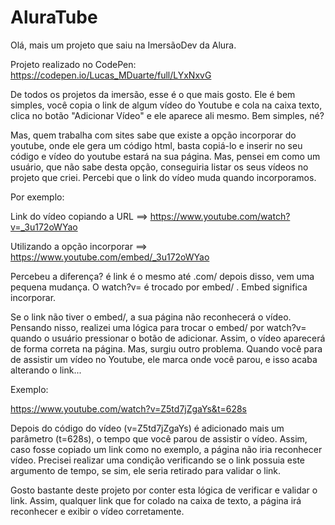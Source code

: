# AluraTube

Olá, mais um projeto que saiu na ImersãoDev da Alura.

Projeto realizado no CodePen: https://codepen.io/Lucas_MDuarte/full/LYxNxvG

De todos os projetos da imersão, esse é o que mais gosto. Ele é bem simples, você copia o link de algum vídeo do Youtube e cola na caixa texto, clica no botão "Adicionar Vídeo" e ele aparece ali mesmo. Bem simples, né?

Mas, quem trabalha com sites sabe que existe a opção incorporar do youtube, onde ele gera um código html, basta copiá-lo e inserir no seu código e vídeo do youtube estará na sua página. Mas, pensei em como um usuário, que não sabe desta opção, conseguiria listar os seus vídeos no projeto que criei. Percebi que o link do vídeo muda quando incorporamos.

Por exemplo: 

Link do vídeo copiando a URL  ==> https://www.youtube.com/watch?v=_3u172oWYao 

Utilizando a opção incorporar ==> https://www.youtube.com/embed/_3u172oWYao
             
Percebeu a diferença? é link é o mesmo até .com/ depois disso, vem uma pequena mudança. O watch?v= é trocado por embed/ . Embed significa incorporar.

Se o link não tiver o embed/, a sua página não reconhecerá o vídeo. Pensando nisso, realizei uma lógica para trocar o embed/ por watch?v= quando o usuário pressionar o botão de adicionar. Assim, o vídeo aparecerá de forma correta na página. Mas, surgiu outro problema. Quando você para de assistir um vídeo no Youtube, ele marca onde você parou, e isso acaba alterando o link...

Exemplo:

https://www.youtube.com/watch?v=Z5td7jZgaYs&t=628s

Depois do código do vídeo (v=Z5td7jZgaYs) é adicionado mais um parâmetro (t=628s), o tempo que você parou de assistir o vídeo. Assim, caso fosse copiado um link como no exemplo, a página não iria reconhecer vídeo. Precisei realizar uma condição verificando se o link possuia este argumento de tempo, se sim, ele seria retirado para validar o link.

Gosto bastante deste projeto por conter esta lógica de verificar e validar o link. Assim, qualquer link que for colado na caixa de texto, a página irá reconhecer e exibir o vídeo corretamente.

